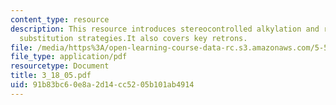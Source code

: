 ```yaml
---
content_type: resource
description: This resource introduces stereocontrolled alkylation and related electrophilic
  substitution strategies.It also covers key retrons.
file: /media/https%3A/open-learning-course-data-rc.s3.amazonaws.com/5-512-synthetic-organic-chemistry-ii-spring-2005/91b83bc60e8a2d14cc5205b101ab4914_3_18_05.pdf
file_type: application/pdf
resourcetype: Document
title: 3_18_05.pdf
uid: 91b83bc6-0e8a-2d14-cc52-05b101ab4914
---
```

